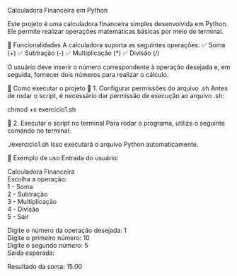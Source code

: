 Calculadora Financeira em Python  

Este projeto é uma calculadora financeira simples desenvolvida em Python. Ele permite realizar operações matemáticas básicas por meio do terminal.  


📌 Funcionalidades
A calculadora suporta as seguintes operações:
✅ Soma (+)
✅ Subtração (-)
✅ Multiplicação (*)
✅ Divisão (/)

O usuário deve inserir o número correspondente à operação desejada e, em seguida, fornecer dois números para realizar o cálculo.

📂 Como executar o projeto
🔹 1. Configurar permissões do arquivo .sh
Antes de rodar o script, é necessário dar permissão de execução ao arquivo .sh:

chmod +x exercicio1.sh

🔹 2. Executar o script no terminal
Para rodar o programa, utilize o seguinte comando no terminal:

./exercicio1.sh
Isso executará o arquivo Python automaticamente.

📌 Exemplo de uso
Entrada do usuário:

Calculadora Financeira  
Escolha a operação:  
1 - Soma  
2 - Subtração  
3 - Multiplicação  
4 - Divisão  
5 - Sair  

Digite o número da operação desejada: 1  
Digite o primeiro número: 10  
Digite o segundo número: 5  
Saída esperada:

Resultado da soma: 15.00
